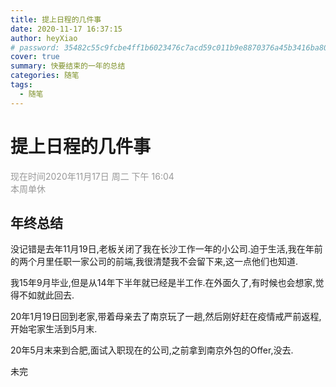 ```yaml
---
title: 提上日程的几件事
date: 2020-11-17 16:37:15
author: heyXiao
# password: 35482c55c9fcbe4ff1b6023476c7acd59c011b9e8870376a45b3416ba8092d3d
cover: true
summary: 快要结束的一年的总结
categories: 随笔
tags:
  - 随笔
---
```


# 提上日程的几件事

<font color="#999999">现在时间2020年11月17日 周二 下午 16:04 </font>
<br/>
<font color="#999999">本周单休</font>

## 年终总结
<p>没记错是去年11月19日,老板关闭了我在长沙工作一年的小公司.迫于生活,我在年前的两个月里任职一家公司的前端,我很清楚我不会留下来,这一点他们也知道.</p>
<p>我15年9月毕业,但是从14年下半年就已经是半工作.在外面久了,有时候也会想家,觉得不如就此回去.</p>
<p>20年1月19日回到老家,带着母亲去了南京玩了一趟,然后刚好赶在疫情戒严前返程,开始宅家生活到5月末.</p>
<p>20年5月末来到合肥,面试入职现在的公司,之前拿到南京外包的Offer,没去.</p>


<p>未完</p>






